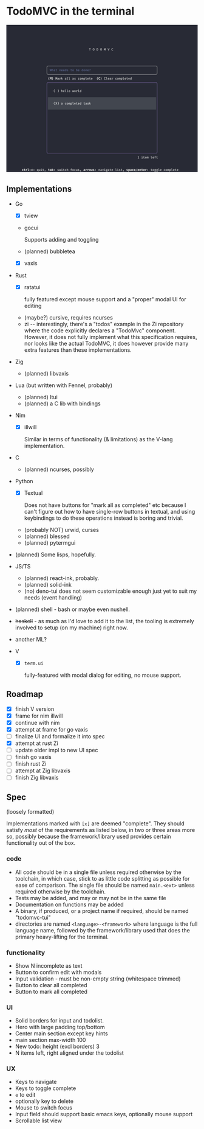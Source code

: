 # TodoMVC in the terminal

![demo](./demo.png)

## Implementations

- Go
  - [x] tview

  - gocui

    Supports adding and toggling

  - (planned) bubbletea

  - [x] vaxis

- Rust

  - [x] ratatui

    fully featured except mouse support and a "proper" modal UI for editing

  - (maybe?) cursive, requires ncurses
  - zi -- interestingly, there's a "todos" example in the Zi repository where
    the code explicitly declares a "TodoMvc" component. However, it does not fully
    implement what this specification requires, nor looks like the actual TodoMVC,
    it does however provide many extra features than these implementations.

- Zig
  - (planned) libvaxis

- Lua (but written with Fennel, probably)
  - (planned) ltui
  - (planned) a C lib with bindings

- Nim
  - [x] illwill
    
    Similar in terms of functionality (& limitations) as the V-lang implementation.

- C
  - (planned) ncurses, possibly

- Python
  - [x] Textual

    Does not have buttons for "mark all as completed" etc because I can't figure
    out how to have single-row buttons in textual, and using keybindings to do
    these operations instead is boring and trivial.

  - (probably NOT) urwid, curses
  - (planned) blessed
  - (planned) pytermgui

- (planned) Some lisps, hopefully.

- JS/TS
  - (planned) react-ink, probably.
  - (planned) solid-ink
  - (no) deno-tui does not seem customizable enough just yet to suit my needs
    (event handling)

- (planned) shell - bash or maybe even nushell.

- ~~haskell~~ - as much as I'd love to add it to the list, the tooling is
  extremely involved to setup (on my machine) right now.

- another ML?

- V
  - [x] `term.ui`

    fully-featured with modal dialog for editing, no mouse support.

## Roadmap

- [x] finish V version
- [x] frame for nim illwill
- [x] continue with nim
- [x] attempt at frame for go vaxis
- [ ] finalize UI and formalize it into spec
- [x] attempt at rust Zi
- [ ] update older impl to new UI spec
- [ ] finish go vaxis
- [ ] finish rust Zi
- [ ] attempt at Zig libvaxis
- [ ] finish Zig libvaxis

## Spec

(loosely formatted)

Implementations marked with `[x]` are deemed "complete". They should satisfy
_most_ of the requirements as listed below, in two or three areas more so,
possibly because the framework/library used provides certain functionality out
of the box.

### code

- All code should be in a single file unless required otherwise by the
  toolchain, in which case, stick to as little code splitting as possible for ease
  of comparison. The single file should be named `main.<ext>` unless required
  otherwise by the toolchain.
- Tests may be added, and may or may not be in the same file
- Documentation on functions may be added
- A binary, if produced, or a project name if required, should be named
  "todomvc-tui"
- directories are named `<language>-<framework>` where language is the full
  language name, followed by the framework/library used that does the primary
  heavy-lifting for the terminal.

### functionality

- Show N incomplete as text
- Button to confirm edit with modals
- Input validation - must be non-empty string (whitespace trimmed)
- Button to clear all completed
- Button to mark all completed

### UI

- Solid borders for input and todolist.
- Hero with large padding top/bottom
- Center main section except key hints
- main section max-width 100
- New todo: height (excl borders) 3
- N items left, right aligned under the todolist

### UX

- Keys to navigate
- Keys to toggle complete
- `e` to edit
- optionally key to delete
- Mouse to switch focus
- Input field should support basic emacs keys, optionally mouse support
- Scrollable list view
